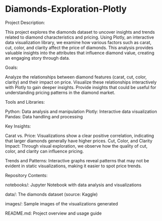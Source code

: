 # Diamonds-Exploration-Plotly
Project Description:

This project explores the diamonds dataset to uncover insights and trends related to diamond characteristics and pricing. Using Plotly, an interactive data visualization library, we examine how various factors such as carat, cut, color, and clarity affect the price of diamonds. This analysis provides valuable insights into the attributes that influence diamond value, creating an engaging story through data.

Goals:

Analyze the relationships between diamond features (carat, cut, color, clarity) and their impact on price.
Visualize these relationships interactively with Plotly to gain deeper insights.
Provide insights that could be useful for understanding pricing patterns in the diamond market.

Tools and Libraries:

Python: Data analysis and manipulation
Plotly: Interactive data visualization
Pandas: Data handling and processing


Key Insights:

Carat vs. Price: Visualizations show a clear positive correlation, indicating that larger diamonds generally have higher prices.
Cut, Color, and Clarity Impact: Through visual exploration, we observe how the quality of cut, color, and clarity can influence pricing.
 
Trends and Patterns: Interactive graphs reveal patterns that may not be evident in static visualizations, making it easier to spot price trends.

Repository Contents:

notebooks/: Jupyter Notebook with data analysis and visualizations

data/: The diamonds dataset (source: Kaggle)

images/: Sample images of the visualizations generated

README.md: Project overview and usage guide
